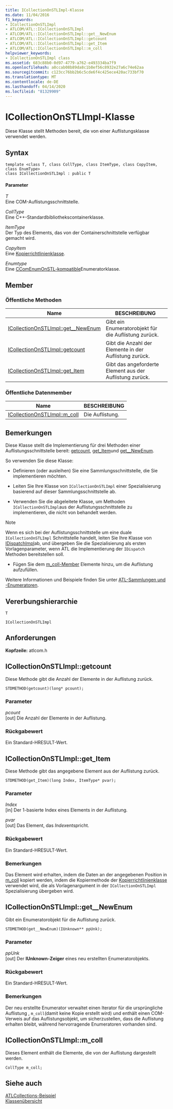 ```yaml
---
title: ICollectionOnSTLImpl-Klasse
ms.date: 11/04/2016
f1_keywords:
- ICollectionOnSTLImpl
- ATLCOM/ATL::ICollectionOnSTLImpl
- ATLCOM/ATL::ICollectionOnSTLImpl::get__NewEnum
- ATLCOM/ATL::ICollectionOnSTLImpl::getcount
- ATLCOM/ATL::ICollectionOnSTLImpl::get_Item
- ATLCOM/ATL::ICollectionOnSTLImpl::m_coll
helpviewer_keywords:
- ICollectionOnSTLImpl class
ms.assetid: 683c88b0-0d97-4779-a762-e493334ba7f9
ms.openlocfilehash: a8ccab08b89da8c1b8ef56c8932e27a6c74e62aa
ms.sourcegitcommit: c123cc76bb2b6c5cde6f4c425ece420ac733bf70
ms.translationtype: MT
ms.contentlocale: de-DE
ms.lasthandoff: 04/14/2020
ms.locfileid: "81329909"
---
```

# <a name="icollectiononstlimpl-class"></a>ICollectionOnSTLImpl-Klasse

Diese Klasse stellt Methoden bereit, die von einer Auflistungsklasse verwendet werden.

## <a name="syntax"></a>Syntax

```
template <class T, class CollType, class ItemType, class CopyItem, class EnumType>
class ICollectionOnSTLImpl : public T
```

#### <a name="parameters"></a>Parameter

*T*<br/>
Eine COM-Auflistungsschnittstelle.

*CollType*<br/>
Eine C++-Standardbibliothekscontainerklasse.

*ItemType*<br/>
Der Typ des Elements, das von der Containerschnittstelle verfügbar gemacht wird.

*CopyItem*<br/>
Eine [Kopierrichtlinienklasse](../../atl/atl-copy-policy-classes.md).

*Enumtype*<br/>
Eine [CComEnumOnSTL-kompatible](../../atl/reference/ccomenumonstl-class.md)Enumeratorklasse.

## <a name="members"></a>Member

### <a name="public-methods"></a>Öffentliche Methoden

|Name|BESCHREIBUNG|
|----------|-----------------|
|[ICollectionOnSTLImpl::get__NewEnum](#newenum)|Gibt ein Enumeratorobjekt für die Auflistung zurück.|
|[ICollectionOnSTLImpl::getcount](#get_count)|Gibt die Anzahl der Elemente in der Auflistung zurück.|
|[ICollectionOnSTLImpl::get_Item](#get_item)|Gibt das angeforderte Element aus der Auflistung zurück.|

### <a name="public-data-members"></a>Öffentliche Datenmember

|Name|BESCHREIBUNG|
|----------|-----------------|
|[ICollectionOnSTLImpl::m_coll](#m_coll)|Die Auflistung.|

## <a name="remarks"></a>Bemerkungen

Diese Klasse stellt die Implementierung für drei Methoden einer Auflistungsschnittstelle bereit: [getcount](#get_count), [get_Item](#get_item)und [get__NewEnum](#newenum).

So verwenden Sie diese Klasse:

- Definieren (oder ausleihen) Sie eine Sammlungsschnittstelle, die Sie implementieren möchten.

- Leiten Sie Ihre Klasse von `ICollectionOnSTLImpl` einer Spezialisierung basierend auf dieser Sammlungsschnittstelle ab.

- Verwenden Sie die abgeleitete Klasse, um Methoden `ICollectionOnSTLImpl`aus der Auflistungsschnittstelle zu implementieren, die nicht von behandelt werden.

> [!NOTE]
> Wenn es sich bei der Auflistungsschnittstelle um eine duale `ICollectionOnSTLImpl` Schnittstelle handelt, leiten Sie Ihre Klasse von [IDispatchImpl](../../atl/reference/idispatchimpl-class.md)ab, und übergeben Sie die Spezialisierung als ersten Vorlagenparameter, wenn ATL die Implementierung der `IDispatch` Methoden bereitstellen soll.

- Fügen Sie dem [m_coll-Member](#m_coll) Elemente hinzu, um die Auflistung aufzufüllen.

Weitere Informationen und Beispiele finden Sie unter [ATL-Sammlungen und -Enumeratoren](../../atl/atl-collections-and-enumerators.md).

## <a name="inheritance-hierarchy"></a>Vererbungshierarchie

`T`

`ICollectionOnSTLImpl`

## <a name="requirements"></a>Anforderungen

**Kopfzeile:** atlcom.h

## <a name="icollectiononstlimplgetcount"></a><a name="get_count"></a>ICollectionOnSTLImpl::getcount

Diese Methode gibt die Anzahl der Elemente in der Auflistung zurück.

```
STDMETHOD(getcount)(long* pcount);
```

### <a name="parameters"></a>Parameter

*pcount*<br/>
[out] Die Anzahl der Elemente in der Auflistung.

### <a name="return-value"></a>Rückgabewert

Ein Standard-HRESULT-Wert.

## <a name="icollectiononstlimplget_item"></a><a name="get_item"></a>ICollectionOnSTLImpl::get_Item

Diese Methode gibt das angegebene Element aus der Auflistung zurück.

```
STDMETHOD(get_Item)(long Index, ItemType* pvar);
```

### <a name="parameters"></a>Parameter

*Index*<br/>
[in] Der 1-basierte Index eines Elements in der Auflistung.

*pvar*<br/>
[out] Das Element, das *Index*entspricht.

### <a name="return-value"></a>Rückgabewert

Ein Standard-HRESULT-Wert.

### <a name="remarks"></a>Bemerkungen

Das Element wird erhalten, indem die Daten an der angegebenen Position in [m_coll](#m_coll) kopiert werden, indem die Kopiermethode der [Kopierrichtlinienklasse](../../atl/atl-copy-policy-classes.md) verwendet wird, die als Vorlagenargument in der `ICollectionOnSTLImpl` Spezialisierung übergeben wird.

## <a name="icollectiononstlimplget__newenum"></a><a name="newenum"></a>ICollectionOnSTLImpl::get__NewEnum

Gibt ein Enumeratorobjekt für die Auflistung zurück.

```
STDMETHOD(get__NewEnum)(IUnknown** ppUnk);
```

### <a name="parameters"></a>Parameter

*ppUnk*<br/>
[out] Der **IUnknown-Zeiger** eines neu erstellten Enumeratorobjekts.

### <a name="return-value"></a>Rückgabewert

Ein Standard-HRESULT-Wert.

### <a name="remarks"></a>Bemerkungen

Der neu erstellte Enumerator verwaltet einen Iterator für die ursprüngliche Auflistung , `m_coll`(damit keine Kopie erstellt wird) und enthält einen COM-Verweis auf das Auflistungsobjekt, um sicherzustellen, dass die Auflistung erhalten bleibt, während hervorragende Enumeratoren vorhanden sind.

## <a name="icollectiononstlimplm_coll"></a><a name="m_coll"></a>ICollectionOnSTLImpl::m_coll

Dieses Element enthält die Elemente, die von der Auflistung dargestellt werden.

```
CollType m_coll;
```

## <a name="see-also"></a>Siehe auch

[ATLCollections-Beispiel](../../overview/visual-cpp-samples.md)<br/>
[Klassenübersicht](../../atl/atl-class-overview.md)
